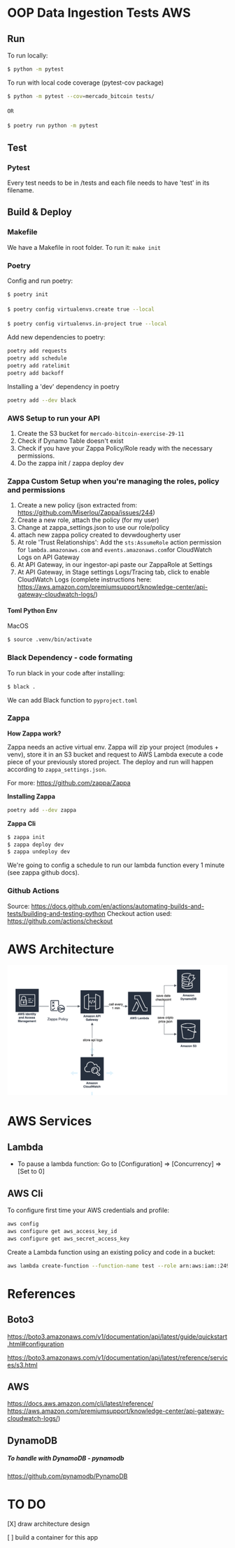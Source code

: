 # OOP Data Ingestion Tests AWS

## Run

To run locally:

```bash
$ python -m pytest
```

To run with local code coverage (pytest-cov package)

```bash
$ python -m pytest --cov=mercado_bitcoin tests/

OR

$ poetry run python -m pytest
``` 

## Test

### Pytest

Every test needs to be in /tests and each file needs to have 'test' in its filename.

## Build & Deploy

### Makefile

We have a Makefile in root folder. To run it: 
```make init```

### Poetry

Config and run poetry:
```bash
$ poetry init

$ poetry config virtualenvs.create true --local

$ poetry config virtualenvs.in-project true --local
```

Add new dependencies to poetry:

```bash
poetry add requests
poetry add schedule
poetry add ratelimit
poetry add backoff
```

Installing a 'dev' dependency in poetry

```bash
poetry add --dev black
```

### AWS Setup to run your API
1. Create the S3 bucket for ```mercado-bitcoin-exercise-29-11```
2. Check if Dynamo Table doesn't exist
3. Check if you have your Zappa Policy/Role ready with the necessary permissions.
4. Do the zappa init / zappa deploy dev

### Zappa Custom Setup when you're managing the roles, policy and permissions

1. Create a new policy (json extracted from: https://github.com/Miserlou/Zappa/issues/244)
2. Create a new role, attach the policy (for my user)
3. Change at zappa_settings.json to use our role/policy
4. attach new zappa policy created to devwdougherty user
5. At role 'Trust Relationships': Add the ```sts:AssumeRole``` action permission for ```lambda.amazonaws.com``` and ```events.amazonaws.com```for CloudWatch Logs on API Gateway
6. At API Gateway, in our ingestor-api paste our ZappaRole at Settings
7. At API Gateway, in Stage settings Logs/Tracing tab, click to enable CloudWatch Logs (complete instructions here: https://aws.amazon.com/premiumsupport/knowledge-center/api-gateway-cloudwatch-logs/)

#### Toml Python Env

MacOS
```bash
$ source .venv/bin/activate
```

### Black Dependency - code formating

To run black in your code after installing:
```bash
$ black .
```

We can add Black function to ```pyproject.toml```

### Zappa

**How Zappa work?**

Zappa needs an active virtual env. Zappa will zip your project (modules + venv), store it in an S3 bucket and request to AWS Lambda execute a code piece of your previously stored project. The deploy and run will happen according to ```zappa_settings.json```.

For more: https://github.com/zappa/Zappa

**Installing Zappa**

```bash
poetry add --dev zappa
````

**Zappa Cli**

```bash
$ zappa init
$ zappa deploy dev
$ zappa undeploy dev
```

We're going to config a schedule to run our lambda function every 1 minute (see zappa github docs).

### Github Actions

Source: https://docs.github.com/en/actions/automating-builds-and-tests/building-and-testing-python
Checkout action used: https://github.com/actions/checkout




# AWS Architecture

![oop-data-ingestion-tests-aws.png](oop-data-ingestion-tests-aws.png)

# AWS Services

## Lambda
- To pause a lambda function: Go to [Configuration] => [Concurrency] => [Set to 0]

## AWS Cli

To configure first time your AWS credentials and profile:
```bash
aws config
aws configure get aws_access_key_id
aws configure get aws_secret_access_key
```

Create a Lambda function using an existing policy and code in a bucket:
```bash
aws lambda create-function --function-name test --role arn:aws:iam::249475567305:role/oop-data-ingest-dev-ZappaLambdaExecutionRole  --code S3Bucket=zappa-4jydpv22f
```

# References

## Boto3
https://boto3.amazonaws.com/v1/documentation/api/latest/guide/quickstart.html#configuration

https://boto3.amazonaws.com/v1/documentation/api/latest/reference/services/s3.html

## AWS
https://docs.aws.amazon.com/cli/latest/reference/
https://aws.amazon.com/premiumsupport/knowledge-center/api-gateway-cloudwatch-logs/)

## DynamoDB

##### To handle with DynamoDB - pynamodb
https://github.com/pynamodb/PynamoDB

# TO DO

[X] draw architecture design

[ ] build a container for this app
